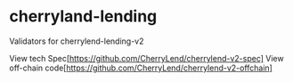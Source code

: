 # cherryland-lending

Validators for cherrylend-lending-v2

View tech Spec[https://github.com/CherryLend/cherrylend-v2-spec]
View off-chain code[https://github.com/CherryLend/cherrylend-v2-offchain]
